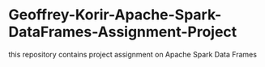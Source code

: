 # Geoffrey-Korir-Apache-Spark-DataFrames-Assignment-Project
this repository contains project assignment on Apache Spark Data Frames
